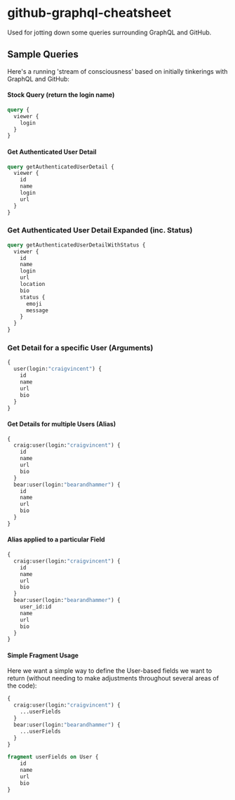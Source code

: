 # github-graphql-cheatsheet
Used for jotting down some queries surrounding GraphQL and GitHub.

## Sample Queries

Here's a running 'stream of consciousness' based on initially tinkerings with GraphQL and GitHub: 

#### Stock Query (return the login name)

```graphql
query { 
  viewer { 
    login
  }
}
```

#### Get Authenticated User Detail

```graphql
query getAuthenticatedUserDetail {
  viewer {
    id
    name
    login
    url
  }
}
```

### Get Authenticated User Detail Expanded (inc. Status)

```graphql
query getAuthenticatedUserDetailWithStatus {
  viewer {
    id
    name
    login
    url
    location
    bio
    status {
      emoji
      message
    }
  }
}
```

### Get Detail for a specific User (Arguments)

```graphql
{
  user(login:"craigvincent") {
    id
    name
    url
    bio
  }
}
```

#### Get Details for multiple Users (Alias)

```graphql
{
  craig:user(login:"craigvincent") {
    id
    name
    url
    bio
  }
  bear:user(login:"bearandhammer") {
    id
    name
    url
    bio
  }
}
```

#### Alias applied to a particular Field

```graphql
{
  craig:user(login:"craigvincent") {
    id
    name
    url
    bio
  }
  bear:user(login:"bearandhammer") {
    user_id:id
    name
    url
    bio
  }
}
```

#### Simple Fragment Usage

Here we want a simple way to define the User-based fields we want to return (without needing to make adjustments throughout several areas of the code):

```graphql
{
  craig:user(login:"craigvincent") {
    ...userFields
  }
  bear:user(login:"bearandhammer") {
    ...userFields
  }
}

fragment userFields on User {
    id
    name
    url
    bio
}
```

